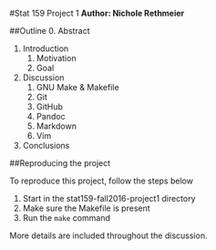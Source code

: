 #Stat 159 Project 1 
**Author: Nichole Rethmeier**

##Outline 
0. Abstract 
1. Introduction
    1. Motivation
    2. Goal
2. Discussion
    1. GNU Make & Makefile 
    2. Git 
    4. GitHub
    5. Pandoc 
    6. Markdown 
    7. Vim 
3. Conclusions 

##Reproducing the project

To reproduce this project, follow the steps below 

1. Start in the stat159-fall2016-project1 directory 
2. Make sure the Makefile is present 
3. Run the `make` command 

More details are included throughout the discussion. 
